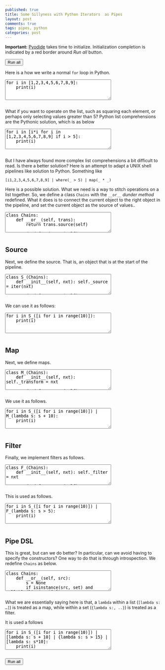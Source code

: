 ```yaml
---
published: true
title: Some Sillyness with Python Iterators  as Pipes
layout: post
comments: true
tags: pipes, python
categories: post
---
```


<script type="text/javascript">window.languagePluginUrl='https://cdn.jsdelivr.net/pyodide/v0.16.1/full/';</script>
<script src="https://cdn.jsdelivr.net/pyodide/v0.16.1/full/pyodide.js"></script>
<link rel="stylesheet" type="text/css" media="all" href="/resources/skulpt/css/codemirror.css">
<link rel="stylesheet" type="text/css" media="all" href="/resources/skulpt/css/solarized.css">
<link rel="stylesheet" type="text/css" media="all" href="/resources/skulpt/css/env/editor.css">

<script src="/resources/skulpt/js/codemirrorepl.js" type="text/javascript"></script>
<script src="/resources/skulpt/js/python.js" type="text/javascript"></script>
<script src="/resources/pyodide/js/env/editor.js" type="text/javascript"></script>

**Important:** [Pyodide](https://pyodide.readthedocs.io/en/latest/) takes time to initialize.
Initialization completion is indicated by a red border around *Run all* button.
<form name='python_run_form'>
<button type="button" name="python_run_all">Run all</button>
</form>

Here is a how we write a normal `for` loop in Python.

<!--
############
for i in [1,2,3,4,5,6,7,8,9]:
    print(i)
############
-->


<form name='python_run_form'>
<textarea cols="40" rows="4" name='python_edit'>
for i in [1,2,3,4,5,6,7,8,9]:
    print(i)
</textarea><br />
<pre class='Output' name='python_output'></pre>
<div name='python_canvas'></div>
</form>

What if you want to operate on the list, such as squaring each element, or
perhaps only selecting values greater than 5? Python list comprehensions are the
Pythonic solution, which is as below

<!--
############
for i in [i*i for i in [1,2,3,4,5,6,7,8,9] if i > 5]:
    print(i)
############
-->


<form name='python_run_form'>
<textarea cols="40" rows="4" name='python_edit'>
for i in [i*i for i in [1,2,3,4,5,6,7,8,9] if i &gt; 5]:
    print(i)
</textarea><br />
<pre class='Output' name='python_output'></pre>
<div name='python_canvas'></div>
</form>

But I have always found more complex list comprehensions a bit difficult to
read. Is there a better solution? Here is an attempt to adapt a UNIX shell
pipelines like solution to Python. Something like

```
[i1,2,3,4,5,6,7,8,9] | where(_ > 5) | map(_ * _)
```

Here is a possible solution. What we need is a way to stitch operations on a
list together. So, we define a class `Chains` with the `__or__` *dunder method*
redefined. What it does is to connect the current object to the right object
in the pipeline, and set the current object as the source of values..

<!--
############
class Chains:
    def __or__(self, trans):
        return trans.source(self)

    def __iter__(self):
        return self

    def source(self, src):
        self._source = src
        return self
############
-->


<form name='python_run_form'>
<textarea cols="40" rows="4" name='python_edit'>
class Chains:
    def __or__(self, trans):
        return trans.source(self)

    def __iter__(self):
        return self

    def source(self, src):
        self._source = src
        return self
</textarea><br />
<pre class='Output' name='python_output'></pre>
<div name='python_canvas'></div>
</form>

## Source
Next, we define the source. That is, an object that is at the start of the
pipeline.

<!--
############
class S_(Chains):
    def __init__(self, nxt): self._source = iter(nxt)

    def __next__(self): return next(self._source)
############
-->


<form name='python_run_form'>
<textarea cols="40" rows="4" name='python_edit'>
class S_(Chains):
    def __init__(self, nxt): self._source = iter(nxt)

    def __next__(self): return next(self._source)
</textarea><br />
<pre class='Output' name='python_output'></pre>
<div name='python_canvas'></div>
</form>

We can use it as follows:

<!--
############
for i in S_([i for i in range(10)]):
    print(i)
############
-->


<form name='python_run_form'>
<textarea cols="40" rows="4" name='python_edit'>
for i in S_([i for i in range(10)]):
    print(i)
</textarea><br />
<pre class='Output' name='python_output'></pre>
<div name='python_canvas'></div>
</form>

## Map

Next, we define maps.

<!--
############
class M_(Chains):
    def __init__(self, nxt): self._transform = nxt

    def __next__(self):
        return self._transform(next(self._source))
############
-->


<form name='python_run_form'>
<textarea cols="40" rows="4" name='python_edit'>
class M_(Chains):
    def __init__(self, nxt): self._transform = nxt

    def __next__(self):
        return self._transform(next(self._source))
</textarea><br />
<pre class='Output' name='python_output'></pre>
<div name='python_canvas'></div>
</form>

We use it as follows.


<!--
############
for i in S_([i for i in range(10)]) | M_(lambda s: s + 10):
    print(i)
############
-->


<form name='python_run_form'>
<textarea cols="40" rows="4" name='python_edit'>
for i in S_([i for i in range(10)]) | M_(lambda s: s + 10):
    print(i)
</textarea><br />
<pre class='Output' name='python_output'></pre>
<div name='python_canvas'></div>
</form>

## Filter

Finally, we implement filters as follows.

<!--
############
class F_(Chains):
    def __init__(self, nxt): self._filter = nxt

    def __next__(self):
        r = next(self._source)
        v = self._filter(r)
        while not v:
            r = next(self._source)
            v = self._filter(r)
        return r
############
-->


<form name='python_run_form'>
<textarea cols="40" rows="4" name='python_edit'>
class F_(Chains):
    def __init__(self, nxt): self._filter = nxt

    def __next__(self):
        r = next(self._source)
        v = self._filter(r)
        while not v:
            r = next(self._source)
            v = self._filter(r)
        return r
</textarea><br />
<pre class='Output' name='python_output'></pre>
<div name='python_canvas'></div>
</form>

This is used as follows.

<!--
############
for i in S_([i for i in range(10)]) | F_(lambda s: s > 5):
    print(i)
############
-->


<form name='python_run_form'>
<textarea cols="40" rows="4" name='python_edit'>
for i in S_([i for i in range(10)]) | F_(lambda s: s &gt; 5):
    print(i)
</textarea><br />
<pre class='Output' name='python_output'></pre>
<div name='python_canvas'></div>
</form>


## Pipe DSL

This is great, but can we do better? In particular, can we avoid having
to specify the constructors? One way to do that is through introspection. 
We redefine `Chains` as below.

<!--
############
class Chains:
    def __or__(self, src):
        s = None
        if isinstance(src, set) and callable(list(src)[0]):
            s = F_(list(src)[0])
        elif isinstance(src, list) and callable(src[0]):
            s = M_(src[0])
        else:
            s = S_(src)
        return s.source(self)

    def __iter__(self):
        return self
############
-->


<form name='python_run_form'>
<textarea cols="40" rows="4" name='python_edit'>
class Chains:
    def __or__(self, src):
        s = None
        if isinstance(src, set) and callable(list(src)[0]):
            s = F_(list(src)[0])
        elif isinstance(src, list) and callable(src[0]):
            s = M_(src[0])
        else:
            s = S_(src)
        return s.source(self)

    def __iter__(self):
        return self
</textarea><br />
<pre class='Output' name='python_output'></pre>
<div name='python_canvas'></div>
</form>

What we are essentially saying here is that, a `lambda` within a list (`[lambda s: …]`)
is treated as a map, while within a set (`{lambda s:, ..}`) is treated as a
filter.

It is used a follows

<!--
############
for i in S_([i for i in range(10)]) | [lambda s: s + 10] | {lambda s: s > 15} | [lambda s: s*10]:
    print(i)
############
-->


<form name='python_run_form'>
<textarea cols="40" rows="4" name='python_edit'>
for i in S_([i for i in range(10)]) | [lambda s: s + 10] | {lambda s: s &gt; 15} | [lambda s: s*10]:
    print(i)
</textarea><br />
<pre class='Output' name='python_output'></pre>
<div name='python_canvas'></div>
</form>




<!-- XXXXXXXXXX -->

<form name='python_run_form'>
<button type="button" name="python_run_all">Run all</button>
</form>


